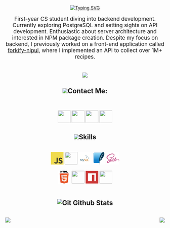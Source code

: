 <!-- <p align="center"><a href="https://github.com/NipulM"><img src="https://readme-typing-svg.demolab.com?font=kanit&duration=6000&pause=1000&color=bddfff&center=true&vCenter=true&width=800&lines=Hi%2C+I'm+Nipul+Mallikarachchi%20%F0%9F%91%8B;A+tech+enthusiast+commited+to+continuous+learning+and+innovation;Let's+connect+and+explore+the+possibilities!%20%F0%9F%9A%80" alt="Typing SVG" /></a></p> -->
<p align="center"><a href="https://github.com/NipulM"><img src="https://readme-typing-svg.demolab.com?font=kanit&duration=6000&pause=1000&color=bddfff&center=true&vCenter=true&width=800&lines=Hi%2C+I'm+Nipul+Mallikarachchi%20%F0%9F%91%8B;" alt="Typing SVG" /></a></p>
<!-- U+1F680  -->

<div align="center" style="text-align: center; font-size: 17px">

First-year CS student diving into backend development. Currently exploring PostgreSQL and setting sights on API development. Enthusiastic about server architecture and interested in NPM package creation. Despite my focus on backend, I previously worked on a front-end application called [forkify-nipul](https://forkify-nipul.netlify.app/), where I implemented an API to collect over 1M+ recipes.

<br />

<a href="https://github.com/NipulM/forkify-nipulm">
  <img align="center" src="https://github-readme-stats.vercel.app/api/pin/?username=NipulM&repo=forkify-nipul&theme=tokyonight&hide_border=true" />
</a>

</div>

<div align="center" style="text-align: center;">

## <img src="https://media.giphy.com/media/MYyMg2CLIVzugPIIBs/giphy.gif" width ="29"><b>Contact Me:</b>

<br />

<code><a href="https://lk.linkedin.com/in/nipul-mallikarachchi-b04490260" target="_blank"><img height="40" width="40" src="https://cdn3.iconfinder.com/data/icons/picons-social/57/11-linkedin-256.png"></a></code>
<code><a href="https://stackoverflow.com/users/21289377/nipulm" target="_blank"><img height="40" width="40" src="https://cdn2.iconfinder.com/data/icons/social-icons-color/512/stackoverflow-256.png"></a></code>
<code><a href="mailto:nipulm03@gmail.com" alt="Email"><img height="40" width="40" src="https://cdn4.iconfinder.com/data/icons/logos-brands-5/24/gmail-256.png"></a></code>
<code><a href="https://github.com/NipulM" target="_blank"><img height="40" width="40" src="https://cdn4.iconfinder.com/data/icons/social-media-logos-6/512/71-github-64.png"></a>
</code>

</div>

<!-- <code>
<a href="https://lk.linkedin.com/in/nipul-mallikarachchi-b04490260">
   <img height="40" width="40" src="https://cdn3.iconfinder.com/data/icons/picons-social/57/11-linkedin-256.png">
</a>
</code>
<code>
<a href="https://stackoverflow.com/users/21289377/nipulm">
   <img height="40" width="40" src="https://cdn2.iconfinder.com/data/icons/social-icons-color/512/stackoverflow-256.png">
</a>
</code>
<code>
<a href="https://stackoverflow.com/users/21289377/nipulm">
   <img height="40" width="40" src="https://cdn4.iconfinder.com/data/icons/logos-brands-5/24/gmail-256.png">
</a>
</code> -->

<div align="center" style="text-align: center;">

## <img src="https://media2.giphy.com/media/QssGEmpkyEOhBCb7e1/giphy.gif?cid=ecf05e47a0n3gi1bfqntqmob8g9aid1oyj2wr3ds3mg700bl&rid=giphy.gif" width ="24"><b>Skills</b>

<br />
<code><img height="40" width="40" src="https://raw.githubusercontent.com/github/explore/80688e429a7d4ef2fca1e82350fe8e3517d3494d/topics/javascript/javascript.png"></code>
<code><img height="40" width="40" src="https://cdn.iconscout.com/icon/free/png-512/c-programming-569564.png"></code>
<code><img height="40" width="40" src="https://raw.githubusercontent.com/github/explore/80688e429a7d4ef2fca1e82350fe8e3517d3494d/topics/mysql/mysql.png"></code>
<code><img height="40" width="40" src="https://raw.githubusercontent.com/github/explore/2d218e3aa252dc90eef269b34eeec1fbd15dc07e/topics/sqlite/sqlite.png"></code>
<code><img height="40" width="40" src="https://raw.githubusercontent.com/github/explore/80688e429a7d4ef2fca1e82350fe8e3517d3494d/topics/sass/sass.png"></code>
<br />
<br />
<code><img height="40" width="40" src="https://raw.githubusercontent.com/github/explore/80688e429a7d4ef2fca1e82350fe8e3517d3494d/topics/html/html.png"></code>
<code><img height="40" width="40" src="https://cdn.iconscout.com/icon/free/png-256/css-131-722685.png"></code>
<code><img height="40" width="40" src="https://raw.githubusercontent.com/github/explore/80688e429a7d4ef2fca1e82350fe8e3517d3494d/topics/npm/npm.png"></code>
<code><img height="40" width="40" src="https://camo.githubusercontent.com/dc9e7e657b4cd5ba7d819d1a9ce61434bd0ddbb94287d7476b186bd783b62279/68747470733a2f2f63646e2e6a7364656c6976722e6e65742f67682f64657669636f6e732f64657669636f6e2f69636f6e732f6769742f6769742d6f726967696e616c2e737667"></code>
<!-- <code><img height="40" width="40" src="https://raw.githubusercontent.com/github/explore/80688e429a7d4ef2fca1e82350fe8e3517d3494d/topics/python/python.png"></code> -->
<!-- <code><img height="40" width="40" src="https://raw.githubusercontent.com/github/explore/80688e429a7d4ef2fca1e82350fe8e3517d3494d/topics/postgresql/postgresql.png"></code> -->
</div>

<br />

<!-- ## <img src="https://media.giphy.com/media/W5eoZHPpUx9sapR0eu/giphy.gif" width="24" alt="Git"/> Github Stats

<table><tr><td valign="top" width="50%">

<img src="https://github-readme-stats.vercel.app/api?username=NipulM&custom_title=Stats&show_icons=true&count_private=true&hide_border=true&theme=radical" align="left" style="width: 100%" />

</td><td valign="top" width="50%">

<img src="https://streak-stats.demolab.com/?user=NipulM&theme=radical&hide_border=true" align="left" style="width: 100%" />

</td></tr></table>

<div style="text-align: center;">

[![Top Langs](https://github-readme-stats.vercel.app/api/top-langs/?username=NipulM&theme=radical&hide=Jupyter&layout=compact)](https://github.com/NipulM/github-readme-stats)

</div> -->

<!-- [![trophy](https://github-profile-trophy.vercel.app/?username=NipulM)](https://github.com/ryo-ma/github-profile-trophy) -->
<div align="center" style="text-align: center;">

## <img src="https://media.giphy.com/media/W5eoZHPpUx9sapR0eu/giphy.gif" width="24" alt="Git"/> Github Stats

</div>

<br/>
<a href="https://github.com/NipulM">
   <!-- <img height="200em" src="https://github-readme-stats.vercel.app/api?username=NipulM&custom_title=Stats&show_icons=true&count_private=true&hide_border=true&theme=radical" align="left"/> -->
   <img align="right" height="150em" src="https://github-readme-stats.vercel.app/api/top-langs/?username=NipulM&theme=prussian&hide=Jupyter&layout=compact&hide_border=true"/>
   <img align="left" height="150em" src="https://streak-stats.demolab.com/?user=NipulM&theme=prussian&hide_border=true" />
   <!-- radical -->
<br/>

<!-- <div style="text-align: center;">

[![Top Langs](https://github-readme-stats.vercel.app/api/top-langs/?username=NipulM&theme=radical&hide=Jupyter&layout=compact&hide_border=true)](https://github.com/anuraghazra/github-readme-stats)

</div> -->

<!-- <div style="text-align: center">
<img height="200em" src="https://github-readme-stats.vercel.app/api/top-langs/?username=NipulM&theme=radical&hide=Jupyter&layout=compact&hide_border=true" align="center"/>
</div> -->
